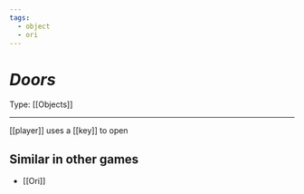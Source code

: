 ```yaml
---
tags:
  - object
  - ori
---
```

# _Doors_

Type: [[Objects]]

----


[[player]] uses a [[key]] to open

## Similar in other games

* [[Ori]]